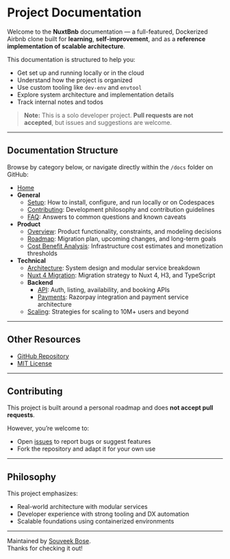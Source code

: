 # Project Documentation

Welcome to the **NuxtBnb** documentation — a full-featured, Dockerized Airbnb clone built for **learning**, **self-improvement**, and as a **reference implementation of scalable architecture**.

This documentation is structured to help you:

- Get set up and running locally or in the cloud
- Understand how the project is organized
- Use custom tooling like `dev-env` and `envtool`
- Explore system architecture and implementation details
- Track internal notes and todos

> **Note:** This is a solo developer project. **Pull requests are not accepted**, but issues and suggestions are welcome.

---

## Documentation Structure

Browse by category below, or navigate directly within the `/docs` folder on GitHub:

- [Home](./index.md)
- **General**
  - [Setup](general/setup.md): How to install, configure, and run locally or on Codespaces
  - [Contributing](general/contributing.md): Development philosophy and contribution guidelines
  - [FAQ](general/faq.md): Answers to common questions and known caveats
- **Product**
  - [Overview](product/overview.md): Product functionality, constraints, and modeling decisions
  - [Roadmap](product/roadmap.md): Migration plan, upcoming changes, and long-term goals
  - [Cost Benefit Analysis](product/cba.md): Infrastructure cost estimates and monetization thresholds
- **Technical**
  - [Architecture](tech/architecture.md): System design and modular service breakdown
  - [Nuxt 4 Migration](tech/nuxt-migration.md): Migration strategy to Nuxt 4, H3, and TypeScript
  - **Backend**
    - [API](tech/backend/api.md): Auth, listing, availability, and booking APIs
    - [Payments](tech/backend/payment.md): Razorpay integration and payment service architecture
  - [Scaling](tech/scaling.md): Strategies for scaling to 10M+ users and beyond

---

## Other Resources

- [GitHub Repository](https://github.com/imsouveek/nuxt-bnb)
- [MIT License](../LICENSE)

---

## Contributing

This project is built around a personal roadmap and does **not accept pull requests**.

However, you’re welcome to:
- Open [issues](https://github.com/imsouveek/nuxt-bnb/issues) to report bugs or suggest features
- Fork the repository and adapt it for your own use

---

## Philosophy

This project emphasizes:

- Real-world architecture with modular services
- Developer experience with strong tooling and DX automation
- Scalable foundations using containerized environments

---

Maintained by [Souveek Bose](https://github.com/imsouveek).  
Thanks for checking it out!
